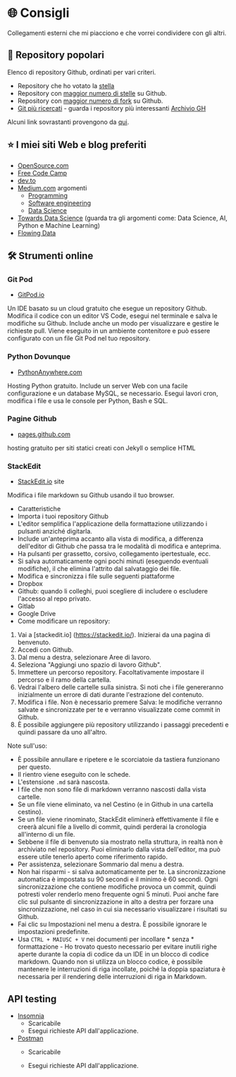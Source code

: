 # 🌐 Consigli

Collegamenti esterni che mi piacciono e che vorrei condividere con gli altri.

## 🤩 Repository popolari

Elenco di repository Github, ordinati per vari criteri.

- Repository che ho votato la [stella](https://github.com/MichaelCurrin?tab=stars) 
- Repository con [maggior numero di stelle](https://github.com/search?q=stars%3A%3E100&s=stars&type=Repositories) su Github.
- Repository con [maggior numero di fork](https://github.com/search?o=desc&q=stars:%3E1&s=forks&type=Repositories) su Github.
- [Git più ricercati](http://gitmostwanted.com/) - guarda i repository più interessanti [Archivio GH](https://www.gharchive.org/)

Alcuni link sovrastanti provengono da [qui](https://stackoverflow.com/questions/19855552/how-to-find-out-the-most-popular-repositories-on-github).

## ⭐ I miei siti Web e blog preferiti

- [OpenSource.com](https://opensource.com)
- [Free Code Camp](http://freeCodeCamp.org)
- [dev.to](https://dev.to)
- [Medium.com](https://medium.com) argomenti
    - [Programming](https://medium.com/topic/programming)
    - [Software engineering](https://medium.com/topic/software-engineering)
    - [Data Science](https://medium.com/topic/data-science)
- [Towards Data Science](https://towardsdatascience.com/) (guarda tra gli argomenti come: Data Science, AI, Python e Machine Learning)
- [Flowing Data](https://flowingdata.com)

## 🛠 Strumenti online 

### Git Pod

- [GitPod.io](https://gitpod.io) 

Un IDE basato su un cloud gratuito che esegue un repository Github. Modifica il codice con un editor VS Code, esegui nel terminale e salva le modifiche su Github. Include anche un modo per visualizzare e gestire le richieste pull. Viene eseguito in un ambiente contenitore e può essere configurato con un file Git Pod nel tuo repository.

### Python Dovunque

- [PythonAnywhere.com](https://pythonanywhere.com)

Hosting Python gratuito. Include un server Web con una facile configurazione e un database MySQL, se necessario. Esegui lavori cron, modifica i file e usa le console per Python, Bash e SQL.

### Pagine Github 

- [pages.github.com](https://pages.github.com/)

hosting gratuito per siti statici creati con Jekyll o semplice HTML

### StackEdit

- [StackEdit.io](https://stackedit.io/) site

Modifica i file markdown su Github usando il tuo browser.

- Caratteristiche
- Importa i tuoi repository Github
- L'editor semplifica l'applicazione della formattazione utilizzando i pulsanti anziché digitarla.
- Include un'anteprima accanto alla vista di modifica, a differenza dell'editor di Github che passa tra le modalità di modifica e anteprima.
- Ha pulsanti per grassetto, corsivo, collegamento ipertestuale, ecc.
- Si salva automaticamente ogni pochi minuti (eseguendo eventuali modifiche), il che elimina l'attrito dal salvataggio dei file.
- Modifica e sincronizza i file sulle seguenti piattaforme
- Dropbox
- Github: quando li colleghi, puoi scegliere di includere o escludere l'accesso al repo privato.
- Gitlab
- Google Drive
- Come modificare un repository:
1. Vai a [stackedit.io] (https://stackedit.io/). Inizierai da una pagina di benvenuto.
2. Accedi con Github.
3. Dal menu a destra, selezionare Aree di lavoro.
4. Seleziona "Aggiungi uno spazio di lavoro Github".
5. Immettere un percorso repository. Facoltativamente impostare il percorso e il ramo della cartella.
6. Vedrai l'albero delle cartelle sulla sinistra. Si noti che i file genereranno inizialmente un errore di dati durante l'estrazione del contenuto.
7. Modifica i file. Non è necessario premere Salva: le modifiche verranno salvate e sincronizzate per te e verranno visualizzate come commit in Github.
8. È possibile aggiungere più repository utilizzando i passaggi precedenti e quindi passare da uno all'altro.

Note sull'uso:

- È possibile annullare e ripetere e le scorciatoie da tastiera funzionano per questo.
- Il rientro viene eseguito con le schede.
- L'estensione `.md` sarà nascosta.
- I file che non sono file di markdown verranno nascosti dalla vista cartelle.
- Se un file viene eliminato, va nel Cestino (e in Github in una cartella cestino).
- Se un file viene rinominato, StackEdit eliminerà effettivamente il file e creerà alcuni file a livello di commit, quindi perderai la cronologia all'interno di un file.
- Sebbene il file di benvenuto sia mostrato nella struttura, in realtà non è archiviato nel repository. Puoi eliminarlo dalla vista dell'editor, ma può essere utile tenerlo aperto come riferimento rapido.
- Per assistenza, selezionare Sommario dal menu a destra.
- Non hai risparmi - si salva automaticamente per te. La sincronizzazione automatica è impostata su 90 secondi e il minimo è 60 secondi. Ogni sincronizzazione che contiene modifiche provoca un commit, quindi potresti voler renderlo meno frequente ogni 5 minuti. Puoi anche fare clic sul pulsante di sincronizzazione in alto a destra per forzare una sincronizzazione, nel caso in cui sia necessario visualizzare i risultati su Github.
- Fai clic su Impostazioni nel menu a destra. È possibile ignorare le impostazioni predefinite.
- Usa `CTRL + MAIUSC + V` nei documenti per incollare * senza * formattazione - Ho trovato questo necessario per evitare inutili righe aperte durante la copia di codice da un IDE in un blocco di codice markdown. Quando non si utilizza un blocco codice, è possibile mantenere le interruzioni di riga incollate, poiché la doppia spaziatura è necessaria per il rendering delle interruzioni di riga in Markdown.

## API testing


- [Insomnia](https://insomnia.rest/)
	- Scaricabile
	- Esegui richieste API dall'applicazione.
- [Postman](https://www.postman.com/)
	- Scaricabile

	- Esegui richieste API dall'applicazione.
